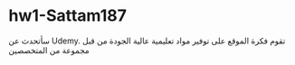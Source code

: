 # hw1-Sattam187

سأتحدث عن Udemy. تقوم فكرة الموقع على توفير مواد تعليمية عالية الجودة من قبل مجموعة من المتخصصين
